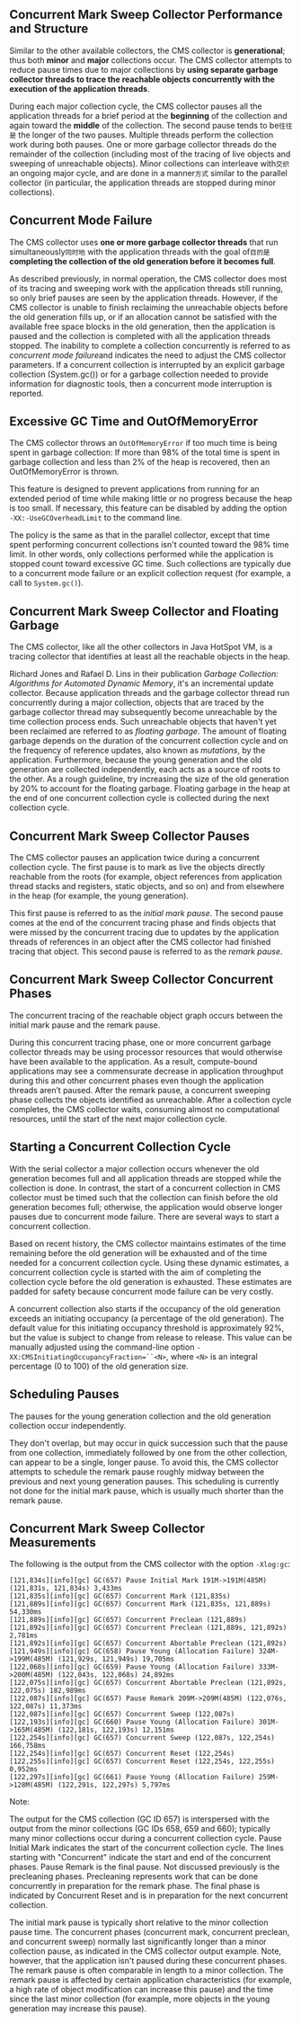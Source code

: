 ## Concurrent Mark Sweep Collector Performance and Structure

Similar to the other available collectors, the CMS collector is **generational**; thus both **minor** and **major** collections occur. The CMS collector attempts to reduce pause times due to major collections by **using separate garbage collector threads to trace the reachable objects concurrently with the execution of the application threads**.

During each major collection cycle, the CMS collector pauses all the application threads for a brief period at the **beginning** of the collection and again toward the **middle** of the collection. The second pause tends to be`往往是` the longer of the two pauses. Multiple threads perform the collection work during both pauses. One or more garbage collector threads do the remainder of the collection (including most of the tracing of live objects and sweeping of unreachable objects). Minor collections can interleave with`交织` an ongoing major cycle, and are done in a manner`方式` similar to the parallel collector (in particular, the application threads are stopped during minor collections).



## Concurrent Mode Failure

The CMS collector uses **one or more garbage collector threads** that run simultaneously`同时地` with the application threads with the goal of`目的是` **completing the collection of the old generation before it becomes full**.

As described previously, in normal operation, the CMS collector does most of its tracing and sweeping work with the application threads still running, so only brief pauses are seen by the application threads. However, if the CMS collector is unable to finish reclaiming the unreachable objects before the old generation fills up, or if an allocation cannot be satisfied with the available free space blocks in the old generation, then the application is paused and the collection is completed with all the application threads stopped. The inability to complete a collection concurrently is referred to as *concurrent mode failure*and indicates the need to adjust the CMS collector parameters. If a concurrent collection is interrupted by an explicit garbage collection (System.gc()) or for a garbage collection needed to provide information for diagnostic tools, then a concurrent mode interruption is reported.



## Excessive GC Time and OutOfMemoryError

The CMS collector throws an `OutOfMemoryError` if too much time is being spent in garbage collection: If more than 98% of the total time is spent in garbage collection and less than 2% of the heap is recovered, then an OutOfMemoryError is thrown.

This feature is designed to prevent applications from running for an extended period of time while making little or no progress because the heap is too small. If necessary, this feature can be disabled by adding the option `-XX:-UseGCOverheadLimit` to the command line.

The policy is the same as that in the parallel collector, except that time spent performing concurrent collections isn't counted toward the 98% time limit. In other words, only collections performed while the application is stopped count toward excessive GC time. Such collections are typically due to a concurrent mode failure or an explicit collection request (for example, a call to `System.gc()`).



## Concurrent Mark Sweep Collector and Floating Garbage

The CMS collector, like all the other collectors in Java HotSpot VM, is a tracing collector that identifies at least all the reachable objects in the heap.

Richard Jones and Rafael D. Lins in their publication *Garbage Collection: Algorithms for Automated Dynamic Memory*, it's an incremental update collector. Because application threads and the garbage collector thread run concurrently during a major collection, objects that are traced by the garbage collector thread may subsequently become unreachable by the time collection process ends. Such unreachable objects that haven't yet been reclaimed are referred to as *floating garbage*. The amount of floating garbage depends on the duration of the concurrent collection cycle and on the frequency of reference updates, also known as *mutations*, by the application. Furthermore, because the young generation and the old generation are collected independently, each acts as a source of roots to the other. As a rough guideline, try increasing the size of the old generation by 20% to account for the floating garbage. Floating garbage in the heap at the end of one concurrent collection cycle is collected during the next collection cycle.



## Concurrent Mark Sweep Collector Pauses

The CMS collector pauses an application twice during a concurrent collection cycle. The first pause is to mark as live the objects directly reachable from the roots (for example, object references from application thread stacks and registers, static objects, and so on) and from elsewhere in the heap (for example, the young generation).

This first pause is referred to as the *initial mark pause*. The second pause comes at the end of the concurrent tracing phase and finds objects that were missed by the concurrent tracing due to updates by the application threads of references in an object after the CMS collector had finished tracing that object. This second pause is referred to as the *remark pause*.



## Concurrent Mark Sweep Collector Concurrent Phases

The concurrent tracing of the reachable object graph occurs between the initial mark pause and the remark pause.

During this concurrent tracing phase, one or more concurrent garbage collector threads may be using processor resources that would otherwise have been available to the application. As a result, compute-bound applications may see a commensurate decrease in application throughput during this and other concurrent phases even though the application threads aren’t paused. After the remark pause, a concurrent sweeping phase collects the objects identified as unreachable. After a collection cycle completes, the CMS collector waits, consuming almost no computational resources, until the start of the next major collection cycle.



## Starting a Concurrent Collection Cycle

With the serial collector a major collection occurs whenever the old generation becomes full and all application threads are stopped while the collection is done. In contrast, the start of a concurrent collection in CMS collector must be timed such that the collection can finish before the old generation becomes full; otherwise, the application would observe longer pauses due to concurrent mode failure. There are several ways to start a concurrent collection.

Based on recent history, the CMS collector maintains estimates of the time remaining before the old generation will be exhausted and of the time needed for a concurrent collection cycle. Using these dynamic estimates, a concurrent collection cycle is started with the aim of completing the collection cycle before the old generation is exhausted. These estimates are padded for safety because concurrent mode failure can be very costly.

A concurrent collection also starts if the occupancy of the old generation exceeds an initiating occupancy (a percentage of the old generation). The default value for this initiating occupancy threshold is approximately 92%, but the value is subject to change from release to release. This value can be manually adjusted using the command-line option `-XX:CMSInitiatingOccupancyFraction=``<N>`, where `<N>` is an integral percentage (0 to 100) of the old generation size.



## Scheduling Pauses

The pauses for the young generation collection and the old generation collection occur independently.

They don't overlap, but may occur in quick succession such that the pause from one collection, immediately followed by one from the other collection, can appear to be a single, longer pause. To avoid this, the CMS collector attempts to schedule the remark pause roughly midway between the previous and next young generation pauses. This scheduling is currently not done for the initial mark pause, which is usually much shorter than the remark pause.



## Concurrent Mark Sweep Collector Measurements

The following is the output from the CMS collector with the option `-Xlog:gc`:

```
[121,834s][info][gc] GC(657) Pause Initial Mark 191M->191M(485M) (121,831s, 121,834s) 3,433ms
[121,835s][info][gc] GC(657) Concurrent Mark (121,835s)
[121,889s][info][gc] GC(657) Concurrent Mark (121,835s, 121,889s) 54,330ms
[121,889s][info][gc] GC(657) Concurrent Preclean (121,889s)
[121,892s][info][gc] GC(657) Concurrent Preclean (121,889s, 121,892s) 2,781ms
[121,892s][info][gc] GC(657) Concurrent Abortable Preclean (121,892s)
[121,949s][info][gc] GC(658) Pause Young (Allocation Failure) 324M->199M(485M) (121,929s, 121,949s) 19,705ms
[122,068s][info][gc] GC(659) Pause Young (Allocation Failure) 333M->200M(485M) (122,043s, 122,068s) 24,892ms
[122,075s][info][gc] GC(657) Concurrent Abortable Preclean (121,892s, 122,075s) 182,989ms
[122,087s][info][gc] GC(657) Pause Remark 209M->209M(485M) (122,076s, 122,087s) 11,373ms
[122,087s][info][gc] GC(657) Concurrent Sweep (122,087s)
[122,193s][info][gc] GC(660) Pause Young (Allocation Failure) 301M->165M(485M) (122,181s, 122,193s) 12,151ms
[122,254s][info][gc] GC(657) Concurrent Sweep (122,087s, 122,254s) 166,758ms
[122,254s][info][gc] GC(657) Concurrent Reset (122,254s)
[122,255s][info][gc] GC(657) Concurrent Reset (122,254s, 122,255s) 0,952ms
[122,297s][info][gc] GC(661) Pause Young (Allocation Failure) 259M->128M(485M) (122,291s, 122,297s) 5,797ms
```

Note:

The output for the CMS collection (GC ID 657) is interspersed with the output from the minor collections (GC IDs 658, 659 and 660); typically many minor collections occur during a concurrent collection cycle. Pause Initial Mark indicates the start of the concurrent collection cycle. The lines starting with "Concurrent" indicate the start and end of the concurrent phases. Pause Remark is the final pause. Not discussed previously is the precleaning phases. Precleaning represents work that can be done concurrently in preparation for the remark phase. The final phase is indicated by Concurrent Reset and is in preparation for the next concurrent collection.

The initial mark pause is typically short relative to the minor collection pause time. The concurrent phases (concurrent mark, concurrent preclean, and concurrent sweep) normally last significantly longer than a minor collection pause, as indicated in the CMS collector output example. Note, however, that the application isn't paused during these concurrent phases. The remark pause is often comparable in length to a minor collection. The remark pause is affected by certain application characteristics (for example, a high rate of object modification can increase this pause) and the time since the last minor collection (for example, more objects in the young generation may increase this pause).
